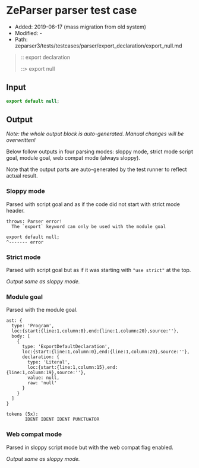 # ZeParser parser test case

- Added: 2019-06-17 (mass migration from old system)
- Modified: -
- Path: zeparser3/tests/testcases/parser/export_declaration/export_null.md

> :: export declaration
>
> ::> export null

## Input

`````js
export default null;
`````

## Output

_Note: the whole output block is auto-generated. Manual changes will be overwritten!_

Below follow outputs in four parsing modes: sloppy mode, strict mode script goal, module goal, web compat mode (always sloppy).

Note that the output parts are auto-generated by the test runner to reflect actual result.

### Sloppy mode

Parsed with script goal and as if the code did not start with strict mode header.

`````
throws: Parser error!
  The `export` keyword can only be used with the module goal

export default null;
^------- error
`````

### Strict mode

Parsed with script goal but as if it was starting with `"use strict"` at the top.

_Output same as sloppy mode._

### Module goal

Parsed with the module goal.

`````
ast: {
  type: 'Program',
  loc:{start:{line:1,column:0},end:{line:1,column:20},source:''},
  body: [
    {
      type: 'ExportDefaultDeclaration',
      loc:{start:{line:1,column:0},end:{line:1,column:20},source:''},
      declaration: {
        type: 'Literal',
        loc:{start:{line:1,column:15},end:{line:1,column:19},source:''},
        value: null,
        raw: 'null'
      }
    }
  ]
}

tokens (5x):
       IDENT IDENT IDENT PUNCTUATOR
`````


### Web compat mode

Parsed in sloppy script mode but with the web compat flag enabled.

_Output same as sloppy mode._
